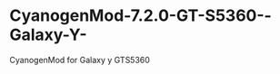 CyanogenMod-7.2.0-GT-S5360--Galaxy-Y-
=====================================

CyanogenMod for Galaxy y GTS5360 